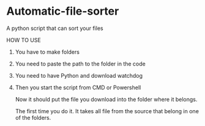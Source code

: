 # Automatic-file-sorter
A python script that can sort your files 

HOW TO USE

1. You have to make folders
2. You need to paste the path to the folder in the code
3. You need to have Python and download watchdog
4. Then you start the script from CMD or Powershell

   Now it should put the file you download into the folder where it belongs.

   The first time you do it. It takes all file from the source that belong in one of the folders.
